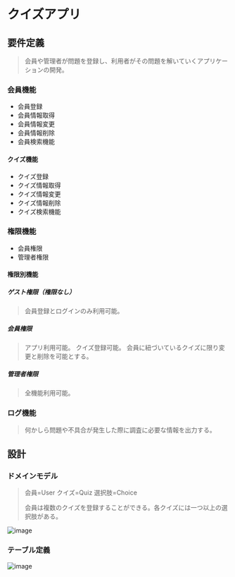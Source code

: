 # クイズアプリ

## 要件定義

> 会員や管理者が問題を登録し、利用者がその問題を解いていくアプリケーションの開発。

### 会員機能

- 会員登録
- 会員情報取得
- 会員情報変更
- 会員情報削除
- 会員検索機能

#### クイズ機能

- クイズ登録
- クイズ情報取得
- クイズ情報変更
- クイズ情報削除
- クイズ検索機能

### 権限機能

- 会員権限
- 管理者権限
  
#### 権限別機能

##### ゲスト権限（権限なし）

> 会員登録とログインのみ利用可能。

##### 会員権限

> アプリ利用可能。
> クイズ登録可能。
> 会員に紐づいているクイズに限り変更と削除を可能とする。

##### 管理者権限

> 全機能利用可能。

### ログ機能

> 何かしら問題や不具合が発生した際に調査に必要な情報を出力する。

## 設計

### ドメインモデル

> 会員=User クイズ=Quiz 選択肢=Choice
>
> 会員は複数のクイズを登録することができる。各クイズには一つ以上の選択肢がある。

![image](https://user-images.githubusercontent.com/52019293/205580221-654f49e8-1aca-41f1-95b2-6765e5dae97b.png)

### テーブル定義

![image](https://user-images.githubusercontent.com/52019293/206209689-4b75e93a-28ae-46e1-a840-b01a82a437b0.png)

